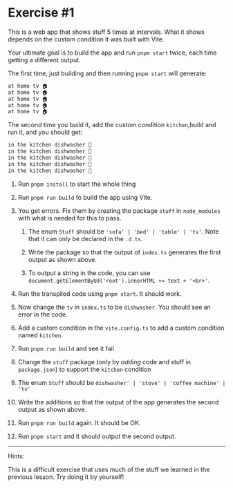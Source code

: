 # Exercise #1

This is a web app that shows stuff 5 times at intervals. What it shows depends on the custom condition it was built
with Vite.

Your ultimate goal is to build the app and run `pnpm start` twice, each time getting a different output.

The first time, just building and then running `pnpm start` will generate:

```txt
at home tv 🏠
at home tv 🏠
at home tv 🏠
at home tv 🏠
at home tv 🏠
```

The second time you build it, add the custom condition `kitchen`,build and run it, and
you should get:

```txt
in the kitchen dishwasher 🍴
in the kitchen dishwasher 🍴
in the kitchen dishwasher 🍴
in the kitchen dishwasher 🍴
in the kitchen dishwasher 🍴
```

1. Run `pnpm install` to start the whole thing

1. Run `pnpm run build` to build the app using Vite.

1. You get errors. Fix them by creating the package `stuff` in `node_modules` with what is needed for this to pass.

   1. The enum `Stuff` should be `'sofa' | 'bed' | 'table' | 'tv'`. Note that it can only be declared in the `.d.ts`.

   1. Write the package so that the output of `index.ts` generates the first output as shown above.

   1. To output a string in the code,
      you can use `document.getElementByUd('root').innerHTML += text + '<br>'`.

1. Run the transpiled code using `pnpm start`. It should work.

1. Now change the `tv` in `index.ts` to be `dishwasher`. You should see an error in the code.

1. Add a custom condition in the `vite.config.ts` to add a custom condition named `kitchen`.

1. Run `pnpm run build` and see it fail

1. Change the `stuff` package (only by _adding_ code and stuff in `package.json`) to support the `kitchen` condition

  1. The enum `Stuff` should be `dishwasher' | 'stove' | 'coffee machine' | 'tv'`

  1. Write the additions so that the output of the app generates the second output as shown above.

1. Run `pnpm run build` again. It should be OK.

1. Run `pnpm start` and it should output the second output.

---

Hints:

This is a difficult exercise that uses much of the stuff we learned in the previous lesson.
Try doing it by yourself!

